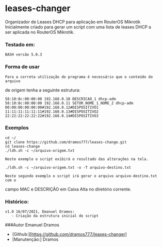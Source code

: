 # leases-changer
Organizador de Leases DHCP para aplicação em RouterOS Mikrotik
Inicialmente criado para gerar um script com uma lista de leases DHCP a ser
aplicada no RouterOS Mikrotik.

### Testado em:
    BASH versão 5.0.3

### Forma de usar

    Para a correta utilização do programa é necessário que o conteúdo do arquivo
de origem tenha a seguinte estrutura:

```
58:10:8c:00:00:00 192.168.0.10 DESCRICAO_1 dhcp-adm
58:10:8c:00:00:00 192.168.0.11 SETOR_NOME_1_NOME_2 dhcp-adm
00:00:00:00:00:00#192.168.0.12#DISPOSITIVO1
11:11:11:11:11:11#192.168.0.13#DISPOSITIVO2
22:22:22:22:22:22#192.168.0.14#DISPOSITIVO3
```
### Exemplos

```
cd ~/
git clone https://github.com/dramos777/leases-change.git
cd leases-change
./ldh.sh -c ~/arquivo-origem.txt
```
    Neste exemplo o script exibirá o resultado das alterações na tela.
```
./ldh.sh -c ~/arquivo-origem.txt -o -T arquivo-destino.txt
```
    Neste segundo exemplo o script irá gerar o arquivo arquivo-destino.txt com o
campo MAC e DESCRIÇÃO em Caixa Alta no diretório corrente.

### Histórico:

    v1.0 16/07/2021, Emanuel Dramos:
       - Criação da estrutura inicial do script

###Autor
Emanuel Dramos
- [Github:][https://github.com/dramos777/leases-changer]
- [Manutenção:] Dramos
